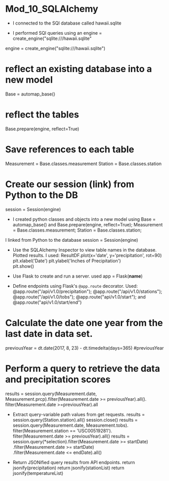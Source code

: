 
# Mod_10_SQLAlchemy

* I connected to the SQl database called hawaii.sqlite

* I performed SQl queries using an engine = create_engine("sqlite:///hawaii.sqlite"

engine = create_engine("sqlite:///hawaii.sqlite")

# reflect an existing database into a new model
Base = automap_base()
# reflect the tables
Base.prepare(engine, reflect=True)

# Save references to each table
Measurement = Base.classes.measurement
Station = Base.classes.station

# Create our session (link) from Python to the DB
session = Session(engine)

* I created python classes and objects into a new model using Base = automap_base() and Base.prepare(engine, reflect=True); Measurement = Base.classes.measurement; Station = Base.classes.station; 

I linked from Python to the database session = Session(engine)

* Use the SQLAlchemy Inspector to view table names in the database. Plotted results. 
I used:
ResultDF.plot(x='date', y='precipitation', rot=90)
plt.xlabel('Date')
plt.ylabel('Inches of Precipitation')          
plt.show()


* Use Flask to create and run a server.
used app = Flask(__name__)


* Define endpoints using Flask's `@app.route` decorator.
Used: @app.route("/api/v1.0/precipitation"); @app.route("/api/v1.0/stations"); @app.route("/api/v1.0/tobs"); @app.route("api/v1.0/start"); and
@app.route("api/v1.0/start/end")
 

# Calculate the date one year from the last date in data set.
previousYear = dt.date(2017, 8, 23) - dt.timedelta(days=365)
#previousYear

# Perform a query to retrieve the data and precipitation scores
results = session.query(Measurement.date, Measurement.prcp).filter(Measurement.date >= previousYear).all().\
filter(Measurement.date >=previousYear).all

* Extract query-variable path values from get requests.
results = session.query(Station.station).all()
    session.close()
    results = session.query(Measurement.date, Measurement.tobs).\
        filter(Measurement.station == 'USC00519281').\
        filter(Measurement.date >= previousYear).all()
           results = session.query(*selection).filter(Measurement.date >= startDate)
            .filter(Measurement.date >= startDate)\
            .filter(Measurement.date <= endDate).all()    


* Return JSONified query results from API endpoints.
 return jsonify(precipitation)
 return jsonify(stationList)
 return jsonify(temperatureList)
 

